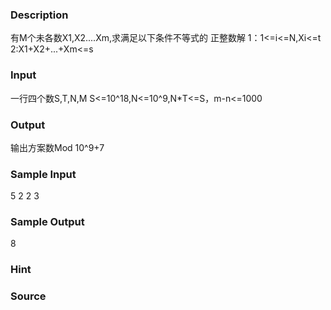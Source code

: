 
### Description
有M个未各数X1,X2....Xm,求满足以下条件不等式的
正整数解
1：1<=i<=N,Xi<=t
2:X1+X2+...+Xm<=s
### Input
一行四个数S,T,N,M
S<=10^18,N<=10^9,N*T<=S，m-n<=1000

### Output
输出方案数Mod 10^9+7
### Sample Input
5 2 2 3

### Sample Output
8

### Hint

### Source
